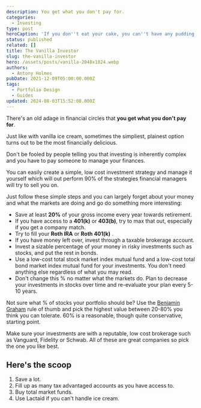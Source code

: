 ```yaml
---
description: You get what you don't pay for.
categories:
  - Investing
type: post
heroCaption: 'If you don''t eat your cake, you can''t have any pudding!'
status: published
related: []
title: The Vanilla Investor
slug: the-vanilla-investor
hero: /assets/posts/vanilla-2048x1024.webp
authors:
  - Antony Holmes
pubDate: 2021-12-09T05:00:00.000Z
tags:
  - Portfolio Design
  - Guides
updated: 2024-08-03T15:52:08.000Z
---
```


There's an old adage in financial circles that **you get what you don't pay for**.

<!-- end -->

Just like with vanilla ice cream, sometimes the simpliest, plainest option
turns out to be the most financially delicious.

<!-- end -->

Don't be fooled by people telling you that investing is inherently complex and you have to pay someone to manage your finances.

You can easily create a simple, low cost investment strategy and manage it yourself which will out perform 90% of the strategies financial managers will try to sell you on.

Just follow these simple steps and you can largely forget about your money and what the markets are doing and go do something more interesting:

* Save at least **20%** of your gross income every year towards retirement.
* If you have access to a **401(k)** or **403(b)**, try to max that out, especially if you get a company match.
* Try to fill your **Roth IRA** or **Roth 401(k)** .
* If you have money left over, invest through a taxable brokerage account.
* Invest a sizable percentage of your money in risky investments such as stocks, and put the rest in bonds.
* Use a low-cost total stock market index mutual fund and a low-cost total bond market index mutual fund for your investments. You don't need anything else regardless of what you may read.
* Don't change this % no matter what the markets do. Plan to decrease your investments in stocks over time and re-evaluate your plan every 5-10 years.

Not sure what % of stocks your portfolio should be? Use the [Benjamin Graham](https://en.wikipedia.org/wiki/Benjamin_Graham) rule of thumb and pick the highest value between 20-80% you think you can tolerate. 60% is a reasonable, though quite conservative, starting point.

Make sure your investments are with a reputable, low cost brokerage such as Vanguard, Fidelity or Schwab. All of these are great companies so pick the one you like best.

<div class="conclusion">
<h2>Here's the scoop</h2>
<ol>
<li>Save a lot.</li>
<li>Fill up as many tax advantaged accounts as you have access to.</li>
<li>Buy total market funds.</li>
<li>Use Lactaid if you can't handle ice cream.</li>
</ol>
</div>
